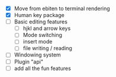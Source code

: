 - [x] Move from ebiten to terminal rendering
- [x] Human key package
- [ ] Basic editing features
  - [ ] hjkl and arrow keys
  - [ ] Mode switching
  - [ ] insert mode
  - [ ] file writing / reading
- [ ] Windowing system
- [ ] Plugin "api"
- [ ] add all the fun features
